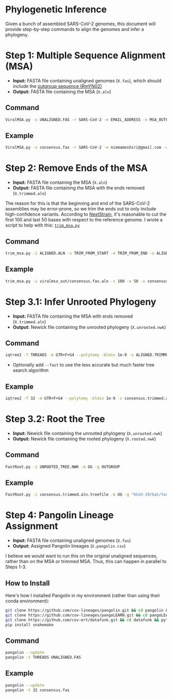# Phylogenetic Inference
Given a bunch of assembled SARS-CoV-2 genomes, this document will provide step-by-step commands to align the genomes and infer a phylogeny.

# Step 1: Multiple Sequence Alignment (MSA)
* **Input:** FASTA file containing unaligned genomes (`X.fas`), which should include the [outgroup sequence (RmYN02)](reference_genome/RmYN02.fas)
* **Output:** FASTA file containing the MSA (`X.aln`)

## Command
```bash
ViralMSA.py -s UNALIGNED.FAS -r SARS-CoV-2 -e EMAIL_ADDRESS -o MSA_OUTPUT_DIR -t THREADS
```

## Example
```bash
ViralMSA.py -s consensus.fas -r SARS-CoV-2 -e niemamoshiri@gmail.com -o viralmsa_out -t 32
```

# Step 2: Remove Ends of the MSA
* **Input:** FASTA file containing the MSA (`X.aln`)
* **Output:** FASTA file containing the MSA with the ends removed (`X.trimmed.aln`)

The reason for this is that the beginning and end of the SARS-CoV-2 assemblies may be error-prone, so we trim the ends out to only include high-confidence variants. According to [NextStrain](https://github.com/nextstrain/ncov/blob/b61864fba9c5cfd5b5b9a52518f9096a9e631a6e/defaults/parameters.yaml#L75), it's reasonable to cut the first 100 and last 50 bases with respect to the reference genome. I wrote a script to help with this: [`trim_msa.py`](https://github.com/niemasd/tools/blob/master/trim_msa.py)

## Command
```bash
trim_msa.py -i ALIGNED.ALN -s TRIM_FROM_START -e TRIM_FROM_END -o ALIGNED.TRIMMED.ALN
```

## Example
```bash
trim_msa.py -i viralmsa_out/consensus.fas.aln -s 100 -e 50 -o consensus.trimmed.aln
```

# Step 3.1: Infer Unrooted Phylogeny
* **Input:** FASTA file containing the MSA with ends removed (`X.trimmed.aln`)
* **Output:** Newick file containing the unrooted phylogeny (`X.unrooted.nwk`)

## Command
```bash
iqtree2 -T THREADS -m GTR+F+G4 --polytomy -blmin 1e-9 -s ALIGNED.TRIMMED.ALN
```
* Optionally add `--fast` to use the less accurate but much faster tree search algorithm

## Example
```bash
iqtree2 -T 32 -m GTR+F+G4 --polytomy -blmin 1e-9 -s consensus.trimmed.aln
```

# Step 3.2: Root the Tree
* **Input:** Newick file containing the unrooted phylogeny (`X.unrooted.nwk`)
* **Output:** Newick file containing the rooted phylogeny (`X.rooted.nwk`)

## Command
```bash
FastRoot.py -i UNROOTED_TREE.NWK -m OG -g OUTGROUP
```

## Example
```bash
FastRoot.py -i consensus.trimmed.aln.treefile -m OG -g "hCoV-19/bat/Yunnan/RmYN02/2019|EPI_ISL_412977|2019-06-25"
```

# Step 4: Pangolin Lineage Assignment
* **Input:** FASTA file containing unaligned genomes (`X.fas`)
* **Output:** Assigned Pangolin lineages (`X.pangolin.csv`)

I believe we would want to run this on the original unaligned sequences, rather than on the MSA or trimmed MSA. Thus, this can happen in parallel to Steps 1-3.

## How to Install
Here's how I installed Pangolin in my environment (rather than using their conda environment):

```bash
git clone https://github.com/cov-lineages/pangolin.git && cd pangolin && python setup.py install && cd .. && rm -rf pangolin
git clone https://github.com/cov-lineages/pangoLEARN.git && cd pangoLEARN && python setup.py install && cd .. && rm -rf pangoLEARN
git clone https://github.com/cov-ert/datafunk.git && cd datafunk && python setup.py install && cd .. && rm -rf datafunk
pip install snakemake
```

## Command
```bash
pangolin --update
pangolin -t THREADS UNALIGNED.FAS
```

## Example
```bash
pangolin --update
pangolin -t 32 consensus.fas
```
